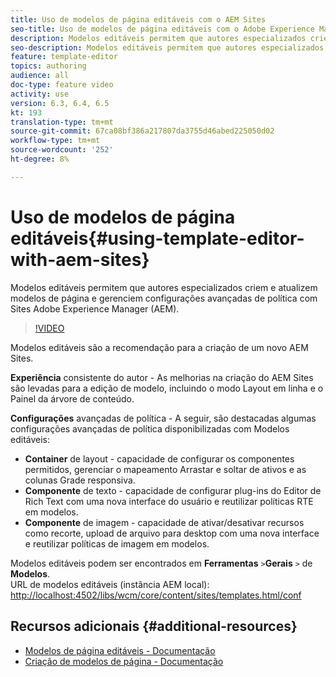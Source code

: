 ```yaml
---
title: Uso de modelos de página editáveis com o AEM Sites
seo-title: Uso de modelos de página editáveis com o Adobe Experience Manager Sites
description: Modelos editáveis permitem que autores especializados criem e atualizem modelos de página e gerenciem configurações avançadas de política com a AEM Sites.
seo-description: Modelos editáveis permitem que autores especializados criem e atualizem modelos de página e gerenciem configurações avançadas de política com a Adobe Experience Manager Sites.
feature: template-editor
topics: authoring
audience: all
doc-type: feature video
activity: use
version: 6.3, 6.4, 6.5
kt: 193
translation-type: tm+mt
source-git-commit: 67ca08bf386a217807da3755d46abed225050d02
workflow-type: tm+mt
source-wordcount: '252'
ht-degree: 8%

---
```



# Uso de modelos de página editáveis{#using-template-editor-with-aem-sites}

Modelos editáveis permitem que autores especializados criem e atualizem modelos de página e gerenciem configurações avançadas de política com Sites Adobe Experience Manager (AEM).

>[!VIDEO](https://video.tv.adobe.com/v/17455/?quality=9&learn=on)

Modelos editáveis são a recomendação para a criação de um novo AEM Sites.

**Experiência** consistente do autor - As melhorias na criação do AEM Sites são levadas para a edição de modelo, incluindo o modo Layout em linha e o Painel da árvore de conteúdo.

**Configurações** avançadas de política - A seguir, são destacadas algumas configurações avançadas de política disponibilizadas com Modelos editáveis:

* **Container** de layout - capacidade de configurar os componentes permitidos, gerenciar o mapeamento Arrastar e soltar de ativos e as colunas Grade responsiva.
* **Componente** de texto - capacidade de configurar plug-ins do Editor de Rich Text com uma nova interface do usuário e reutilizar políticas RTE em modelos.
* **Componente** de imagem - capacidade de ativar/desativar recursos como recorte, upload de arquivo para desktop com uma nova interface e reutilizar políticas de imagem em modelos.

Modelos editáveis podem ser encontrados em **Ferramentas** `>`**Gerais** `>` de **Modelos**.\
URL de modelos editáveis (instância AEM local): [http://localhost:4502/libs/wcm/core/content/sites/templates.html/conf](http://localhost:4502/libs/wcm/core/content/sites/templates.html/conf)

## Recursos adicionais {#additional-resources}

* [Modelos de página editáveis - Documentação](https://docs.adobe.com/content/help/pt-BR/experience-manager-65/developing/platform/templates/page-templates-editable.translate.html)
* [Criação de modelos de página - Documentação](https://docs.adobe.com/content/help/en/experience-manager-65/authoring/siteandpage/templates.html)
